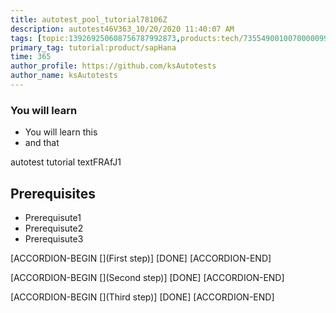 ```yaml
---
title: autotest_pool_tutorial78106Z
description: autotest46V363_10/20/2020 11:40:07 AM
tags: [topic:139269250608756787992873,products:tech/73554900100700000996,tutorial:experience/advanced]
primary_tag: tutorial:product/sapHana
time: 365
author_profile: https://github.com/ksAutotests
author_name: ksAutotests
---
```

### You will learn
- You will learn this
- and that

autotest tutorial textFRAfJ1

## Prerequisites
- Prerequisute1
- Prerequisute2
- Prerequisute3

[ACCORDION-BEGIN [](First step)]
[DONE]
[ACCORDION-END]

[ACCORDION-BEGIN [](Second step)]
[DONE]
[ACCORDION-END]

[ACCORDION-BEGIN [](Third step)]
[DONE]
[ACCORDION-END]

